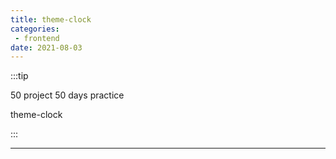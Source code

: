 ```yaml
---
title: theme-clock
categories: 
 - frontend
date: 2021-08-03
---
```


:::tip

50 project 50 days practice

theme-clock

:::


<!-- more -->

<theme-clock/>

-------

<RecoDemo :collapse="false">
  <template slot="code-template">
    <<< @/.vuepress/components/theme-clock.vue?template
  </template>
  <template slot="code-script">
    <<< @/.vuepress/components/theme-clock.vue?script
  </template>
  <template slot="code-style">
    <<< @/.vuepress/components/theme-clock.vue?style
  </template>
</RecoDemo>
